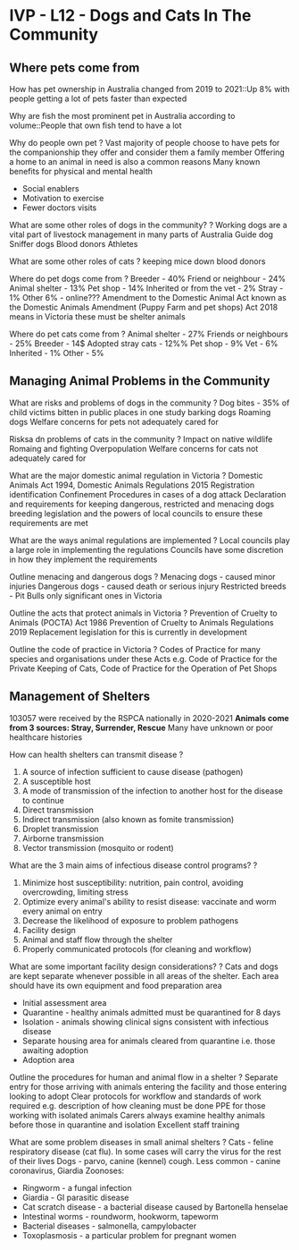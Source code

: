 # IVP - L12 - Dogs and Cats In The Community

## Where pets come from

How has pet ownership in Australia changed from 2019 to 2021::Up 8% with people getting a lot of pets faster than expected

Why are fish the most prominent pet in Australia according to volume::People that own fish tend to have a lot

Why do people own pet
?
Vast majority of people choose to have pets for the companionship they offer and consider them a family member
Offering a home to an animal in need is also a common reasons
Many known benefits for physical and mental health
- Social enablers
- Motivation to exercise
- Fewer doctors visits

What are some other roles of dogs in the community?
?
Working dogs are a vital part of livestock management in many parts of Australia
Guide dog
Sniffer dogs
Blood donors
Athletes

What are some other roles of cats
?
keeping mice down
blood donors

Where do pet dogs come from
?
Breeder - 40%
Friend or neighbour - 24%
Animal shelter - 13%
Pet shop - 14%
Inherited or from the vet - 2%
Stray - 1%
Other 6% - online???
Amendment to the Domestic Animal Act known as the Domestic Animals Amendment (Puppy Farm and pet shops) Act 2018 means in Victoria these must be shelter animals

Where do pet cats come from
?
Animal shelter - 27%
Friends or neighbours - 25%
Breeder - 14$
Adopted stray cats - 12%%
Pet shop - 9%
Vet - 6%
Inherited - 1%
Other - 5%

## Managing Animal Problems in the Community

What are risks and problems of dogs in the community
?
Dog bites - 35% of child victims bitten in public places in one study
barking dogs
Roaming dogs
Welfare concerns for pets not adequately cared for

Risksa dn problems of cats in the community
?
Impact on native wildlife
Romaing and fighting
Overpopulation
Welfare concerns for cats not adequately cared for

What are the major domestic animal regulation in Victoria
?
Domestic Animals Act 1994, Domestic Animals Regulations 2015
Registration
identification
Confinement
Procedures in cases of a dog attack
Declaration and requirements for keeping dangerous, restricted and menacing dogs
breeding legislation 
and the powers of local councils to ensure these requirements are met

What are the ways animal regulations are implemented
?
Local councils play a large role in implementing the regulations
Councils have some discretion in how they implement the requirements

Outline menacing and dangerous dogs
?
Menacing dogs - caused minor injuries
Dangerous dogs - caused death or serious injury
Restricted breeds - Pit Bulls only significant ones in Victoria

Outline the acts that protect animals in Victoria
?
Prevention of Cruelty to Animals (POCTA) Act 1986
Prevention of Cruelty to Animals Regulations 2019
Replacement legislation for this is currently in development 

Outline the code of practice in Victoria
?
Codes of Practice for many species and organisations under these Acts e.g. Code of Practice for the Private Keeping of Cats, Code of Practice for the Operation of Pet Shops

## Management of Shelters

103057 were received by the RSPCA nationally in 2020-2021
**Animals come from 3 sources: Stray, Surrender, Rescue**
Many have unknown or poor healthcare histories

How can health shelters can transmit disease
?
1. A source of infection sufficient to cause disease (pathogen)
2. A susceptible host
3. A mode of transmission of the infection to another host for the disease to continue
  1. Direct transmission
  2. Indirect transmission (also known as fomite transmission)
  3. Droplet transmission
  4. Airborne transmission
  5. Vector transmission (mosquito or rodent)

What are the 3 main aims of infectious disease control programs?
?
1. Minimize host susceptibility: nutrition, pain control, avoiding overcrowding, limiting stress
2. Optimize every animal's ability to resist disease: vaccinate and worm every animal on entry
3. Decrease the likelihood of exposure to problem pathogens
  1. Facility design
  2. Animal and staff flow through the shelter
  3. Properly communicated protocols (for cleaning and workflow)

What are some important facility design considerations?
?
Cats and dogs are kept separate whenever possible in all areas of the shelter. Each area should have its own equipment and food preparation area
- Initial assessment area
- Quarantine - healthy animals admitted must be quarantined for 8 days
- Isolation - animals showing clinical signs consistent with infectious disease
- Separate housing area for animals cleared from quarantine i.e. those awaiting adoption
- Adoption area

Outline the procedures for human and animal flow in a shelter
?
Separate entry for those arriving with animals entering the facility and those entering looking to adopt
Clear protocols for workflow and standards of work required e.g. description of how cleaning must be done
PPE for those working with isolated animals
Carers always examine healthy animals before those in quarantine and isolation
Excellent staff training

What are some problem diseases in small animal shelters
?
Cats - feline respiratory disease (cat flu). In some cases will carry the virus for the rest of their lives
Dogs - parvo, canine (kennel) cough. Less common - canine coronavirus, Giardia
Zoonoses:
- Ringworm - a fungal infection
- Giardia - GI parasitic disease
- Cat scratch disease - a bacterial disease caused by Bartonella henselae
- Intestinal worms - roundworm, hookworm, tapeworm
- Bacterial diseases - salmonella, campylobacter 
- Toxoplasmosis - a particular problem for pregnant women
